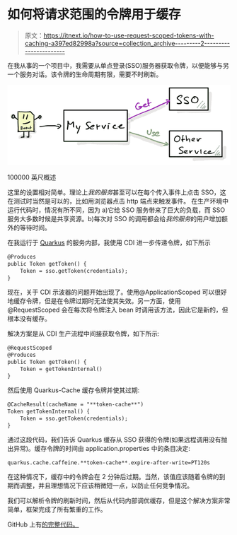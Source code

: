 # 如何将请求范围的令牌用于缓存

> 原文：<https://itnext.io/how-to-use-request-scoped-tokens-with-caching-a397ed82998a?source=collection_archive---------2----------------------->

在我从事的一个项目中，我需要从单点登录(SSO)服务器获取令牌，以便能够与另一个服务对话。该令牌的生命周期有限，需要不时刷新。

![](img/0fd216819dcc1be59767ec862d49d901.png)

100000 英尺概述

这里的设置相对简单。理论上*我的服务*甚至可以在每个传入事件上点击 SSO，这在测试时当然是可以的，比如用浏览器点击 http 端点来触发事件。
在生产环境中运行代码时，情况有所不同，因为 a)它给 SSO 服务带来了巨大的负载，而 SSO 服务大多数时候是共享资源。b)每次对 SSO 的调用都会给*我的服务*的用户增加额外的等待时间。

在我运行于 [Quarkus](https://quarkus.io) 的服务内部，我使用 CDI 进一步传递令牌，如下所示

```
@Produces
public Token getToken() {
    Token = sso.getToken(credentials);
}
```

现在，关于 CDI 示波器的问题开始出现了。使用@ApplicationScoped 可以很好地缓存令牌，但是在令牌过期时无法使其失效。另一方面，使用@RequestScoped 会在每次将令牌注入 bean 时调用该方法，因此它是新的，但根本没有缓存。

解决方案是从 CDI 生产流程中间接获取令牌，如下所示:

```
@RequestScoped
@Produces
public Token getToken() {
    Token = getTokenInternal()
}
```

然后使用 Quarkus-Cache 缓存令牌并使其过期:

```
@CacheResult(cacheName = "**token-cache**")
Token getTokenInternal() {
    Token = sso.getToken(credentials);
}
```

通过这段代码，我们告诉 Quarkus 缓存从 SSO 获得的令牌(如果远程调用没有抛出异常)。缓存令牌的时间由 application.properties 中的条目决定:

```
quarkus.cache.caffeine.**token-cache**.expire-after-write=PT120s
```

在这种情况下，缓存中的令牌会在 2 分钟后过期。当然，该值应该随着令牌的到期而调整，并且理想情况下应该稍微短一点，以防止任何竞争情况。

我们可以解析令牌的刷新时间，然后从代码内部调优缓存，但是这个解决方案非常简单，框架完成了所有繁重的工作。

GitHub 上有[的完整代码。](https://github.com/RedHatInsights/notifications-backend/blob/master/common/src/main/java/com/redhat/cloud/notifications/openbridge/BridgeHelper.java#L89-L120)
